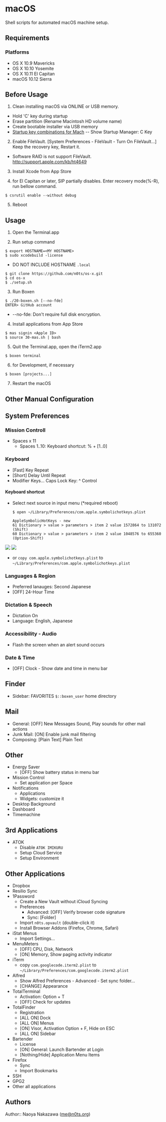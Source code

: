 macOS
===================================
Shell scripts for automated macOS machine setup.


Requirements
------------

### Platforms

- OS X 10.9 Mavericks
- OS X 10.10 Yosemite
- OS X 10.11 El Capitan
- macOS 10.12 Sierra


Before Usage
-----

1. Clean installing macOS via ONLINE or USB memory.
  - Hold 'C' key during startup
  - Erase partition (Rename Macintosh HD volume name)
  - Create bootable installer via USB memory
  - [Startup key combinations for Mach](https://support.apple.com/en-ap/HT201255)
  -- Show Startup Manager: C Key

2. Enable FileVault. [System Preferences - FileVault - Turn On FileVault...]
  Keep the recovery key, Restart it.
  * Software RAID is not support FileVault.
  http://support.apple.com/kb/ht4649

3. Install Xcode from App Store

4. for El Capitan or later, SIP partially disables. Enter recovery mode(%-R), run bellow command.
  ```
$ csrutil enable --without debug
  ```

5. Reboot


Usage
-----

1. Open the Terminal.app

2. Run setup command
  ```
$ export HOSTNAME=<MY HOSTNAME>
$ sudo xcodebuild -license
  ```
  * DO NOT INCLUDE HOSTNAME `.local`

  ```
$ git clone https://github.com/n0ts/os-x.git
$ cd os-x
$ ./setup.sh
  ```

3. Run Boxen
  ```
$ ./20-boxen.sh [--no-fde]
ENTER> GitHub account
  ```
  - --no-fde: Don't require full disk encryption.

4. Install applications from App Store
  ```
$ mas signin <Apple ID>
$ source 30-mas.sh | bash
  ```

5. Quit the Terminal.app, open the iTerm2.app
  ```
$ boxen terminal
  ```

6. for Development, if necessary
  ```
$ boxen [projects...]
  ```

7. Restart the macOS


Other Manual Configuration
-----

## System Preferences

### Mission Controll

- Spaces x 11
  - Spaces 1..10: Keyboard shortcut: % + [1..0]

### Keyboard

- [Fast] Key Repeat
- [Short] Delay Until Repeat
- Modifier Keys... Caps Lock Key: ^ Control

#### Keyboard shortcut

- Select next source in input menu (*required reboot)
    ```
  $ open ~/Library/Preferences/com.apple.symbolichotkeys.plist

  AppleSymbolicHotKeys - new
    61 Dictionary > value > parameters > item 2 value 1572864 to 131072 (Shift)
    60 Dictionary > value > parameters > item 2 value 1048576 to 655360 (Option-Shift)
    ```

<img src="images/key_60.jpg">
<img src="images/key_61.jpg">

  - or `copy com.apple.symbolichotkeys.plist` to `~/Library/Preferences/com.apple.symbolichotkeys.plist`

### Languages & Region

- Preferred lanauges: Second Japanese
- [OFF] 24-Hour Time

### Dictation & Speech

- Dictation On
- Language: English, Japanese

### Accessibility - Audio

- Flash the screen when an alert sound occurs

### Date & Time
- [OFF] Clock - Show date and time in menu bar


## Finder

- Sidebar: FAVORITES `$::boxen_user` home directory


## Mail

- General: [OFF] New Messages Sound, Play sounds for other mail actions
- Junk Mail: [ON] Enable junk mail filtering
- Composing: [Plain Text] Plain Text


## Other

- Energy Saver
  - [OFF] Show battery status in menu bar
- Mission Control
  - Set application per Space
- Notifications
  - Applications
  - Widgets: customize it
- Desktop Background
- Dashboard
- Timemachine


3rd Applications
---

- ATOK
  - Disable `ATOK IMIKURU`
  - Setup Cloud Service
  - Setup Environment


Other Applications
-----

- Dropbox
- Resilio Sync
- 1Password
  - Create a New Vault without iCloud Syncing
  - Preferences
    - Advanced: [OFF] Verify browser code signature
    - Sync: [Folder]
  - Import `n0ts.opvault` (double-click it)
  - Install Browser Addons (Firefox, Chrome, Safari)
- iStat Menus
  - Import Settings...
- MenuMeters
  - [OFF] CPU, Disk, Network
  - [ON] Memory, Show paging activity indicator
- iTerm
  - copy `com.googlecode.iterm2.plist` to `~/Library/Preferences/com.googlecode.iterm2.plist`
- Alfred
  - Show Alfred Preferences - Advanced - Set sync folder...
  - [CHANGE] Appearance
- TotalTerminal
  - Activation: Option + T
  - [OFF] Check for updates
- TotalFinder
  - Registration
  - [ALL ON] Dock
  - [ALL ON] Menus
  - [ON] Visor, Activation Option + F, Hide on ESC
  - [ALL ON] Sidebar
- Bartender
  - License
  - [ON] General: Launch Bartender at Login
  - [Nothing/Hide] Application Menu Items
- Firefox
  - Sync
  - Import Bookmarks
- SSH
- GPG2
- Other all applications


Authors
-------------------
Author:: Naoya Nakazawa (<me@n0ts.org>)
